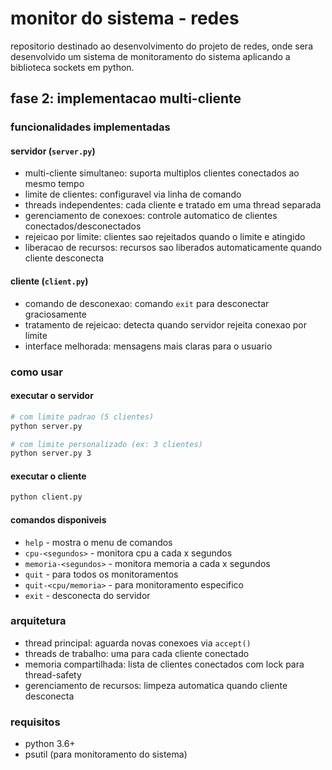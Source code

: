 # monitor do sistema - redes

repositorio destinado ao desenvolvimento do projeto de redes, onde sera desenvolvido um sistema de monitoramento do sistema aplicando a biblioteca sockets em python.

## fase 2: implementacao multi-cliente

### funcionalidades implementadas

#### servidor (`server.py`)
- multi-cliente simultaneo: suporta multiplos clientes conectados ao mesmo tempo
- limite de clientes: configuravel via linha de comando
- threads independentes: cada cliente e tratado em uma thread separada
- gerenciamento de conexoes: controle automatico de clientes conectados/desconectados
- rejeicao por limite: clientes sao rejeitados quando o limite e atingido
- liberacao de recursos: recursos sao liberados automaticamente quando cliente desconecta

#### cliente (`client.py`)
- comando de desconexao: comando `exit` para desconectar graciosamente
- tratamento de rejeicao: detecta quando servidor rejeita conexao por limite
- interface melhorada: mensagens mais claras para o usuario

### como usar

#### executar o servidor
```bash
# com limite padrao (5 clientes)
python server.py

# com limite personalizado (ex: 3 clientes)
python server.py 3
```

#### executar o cliente
```bash
python client.py
```

#### comandos disponiveis
- `help` - mostra o menu de comandos
- `cpu-<segundos>` - monitora cpu a cada x segundos
- `memoria-<segundos>` - monitora memoria a cada x segundos
- `quit` - para todos os monitoramentos
- `quit-<cpu/memoria>` - para monitoramento especifico
- `exit` - desconecta do servidor


### arquitetura

- thread principal: aguarda novas conexoes via `accept()`
- threads de trabalho: uma para cada cliente conectado
- memoria compartilhada: lista de clientes conectados com lock para thread-safety
- gerenciamento de recursos: limpeza automatica quando cliente desconecta

### requisitos
- python 3.6+
- psutil (para monitoramento do sistema)
